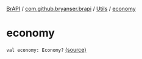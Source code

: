[BrAPI](../../index.md) / [com.github.bryanser.brapi](../index.md) / [Utils](index.md) / [economy](./economy.md)

# economy

`val economy: Economy?` [(source)](https://github.com/BryanSer/BrAPI/raw/ver-kotlin/src/main/kotlin/com/github/bryanser/brapi/Utils.kt#L26)